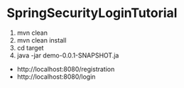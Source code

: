 # SpringSecurityLoginTutorial

1. mvn clean
2. mvn clean install
3. cd target
4. java -jar demo-0.0.1-SNAPSHOT.ja

- http://localhost:8080/registration
- http://localhost:8080/login

